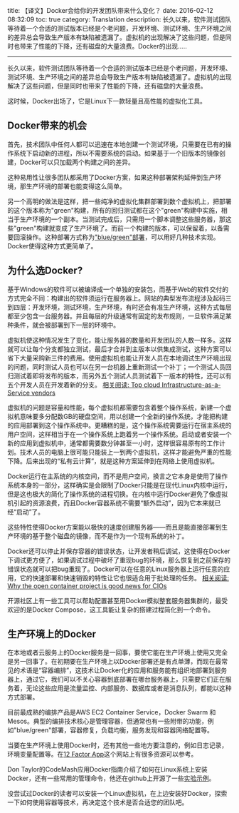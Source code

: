 title: 【译文】Docker会给你的开发团队带来什么变化？ 
date: 2016-02-12 08:32:09
toc: true
category: Translation
description: 长久以来，软件测试团队等待着一个合适的测试版本已经是个老问题，开发环境、测试环境、生产环境之间的差异总会导致生产版本有缺陷被遗漏了。虚拟机的出现解决了这些问题，但是同时也带来了性能的下降，还有磁盘的大量浪费。Docker的出现.....

---
长久以来，软件测试团队等待着一个合适的测试版本已经是个老问题，开发环境、测试环境、生产环境之间的差异总会导致生产版本有缺陷被遗漏了。虚拟机的出现解决了这些问题，但是同时也带来了性能的下降，还有磁盘的大量浪费。

这时候，Docker出场了，它是Linux下一款轻量且高性能的虚拟化工具。

## Docker带来的机会

首先，技术团队中任何人都可以迅速在本地创建一个测试环境，只需要在已有的操作系统下启动新的进程，所以不需要系统的启动。如果基于一个旧版本的镜像创建，Docker可以只加载两个构建之间的差异。

这种易用性让很多团队都采用了Docker方案，如果这种部署架构延伸到生产环境，那生产环境的部署也能变得这么简单。

另一个高明的做法是这样，把一些纯净的虚拟化集群部署到数个虚拟机上，把部署的这个版本称为"green"构建，所有的回归测试都在这个"green"构建中实施，相当于生产环境的一个副本。当测试完成后，只需用一个脚本调整这些服务器，那这些"green"构建就变成了生产环境了。而前一个构建的版本，可以保留着，以备需要回滚操作。这种部署方式称为["blue/green"部署](http://martinfowler.com/bliki/BlueGreenDeployment.html)，可以用好几种技术实现。
Docker使得这种方式更简单了。

## 为什么选Docker?

基于Windows的软件可以被编译成一个单独的安装包，而基于Web的软件交付的方式完全不同：构建出的软件须运行在服务器上。网站的典型发布流程涉及起码三到四层：开发环境，测试环境，生产环境，有时还会有准生产环境，这种方式每层都至少包含一台服务器。并且每层的升级通常有固定的发布规则，一旦软件满足某种条件，就会被部署到下一层的环境中。

虚拟机使这种情况发生了变化，能让服务器的数量和开发团队的人数一样多。这样就可以让每个分支都独立测试，最后才合并到主版本以供集成测试，这种方案可以省下大量采购新三件的费用。使用虚拟机也能让开发人员在本地调试生产环境出现的问题，同时测试人员也可以在另一台机器上重新测试一个补丁；一个测试人员回归测试着即将发布的版本，而另外五个测试人员测试着下一版本的特性，还可以有五个开发人员在开发着新的分支。
[相关阅读: Top cloud Infrastructure-as-a-Service vendors](http://www.cio.com/article/2947282/cloud-infrastructure/top-cloud-infrastructure-as-a-service-vendors.html)

虚拟机的问题是容量和性能，每个虚拟机都需要包含着整个操作系统，新建一个虚拟机意味要多分配数GB的硬盘空间，用以创建一个全新的操作系统，才能把构建的应用部署到这个操作系统中。更糟糕的是，这个操作系统需要运行在宿主系统的用户空间，这样相当于在一个操作系统上跑着另一个操作系统。启动或者安装一个新的应用到虚拟机中，通常都需要数分钟甚至一小时，这样很容易原有的工作计划。技术人员的电脑上很可能只能装上一到两个虚拟机，这样才能避免严重的性能下降。后来出现的“私有云计算”，就是这种方案延伸到在网络上使用虚拟机。

Docker运行在主系统的内核空间，而不是用户空间，换言之它本身是使用了操作系统本身的一部分，这样确实是会限制了Docker只能是在现代Linux内核中运行，但是这也极大的简化了操作系统的进程切换。在内核中运行Docker避免了像虚拟机引起的资源浪费，而且Docker容器系统不需要“额外启动”，因为它本来就已经“启动”了。

这些特性使得Docker方案能以极快的速度创建服务器——而且是能直接部署到生产环境的基于整个磁盘的镜像，而不是作为一个现有系统的补丁。

Docker还可以停止并保存容器的错误状态，让开发者稍后调试，这使得在Docker下调试更方便了，如果调试过程中破坏了重现bug的环境，那么恢复到之前保存的错误状态就可以把bug重现了。Docker可以在任意的Linux服务器上运行任意的应用，它的快速部署和快速销毁的特性让它也很适合用于批处理的任务。
[相关阅读: Why the open container project is good news for CIOs](http://www.cio.com/article/2951834/virtualization/why-the-open-container-project-is-good-news-for-cios.html)

开源社区上有一些工具可以帮助配置甚至用Docker模拟整套服务器集群的，最受欢迎的是Docker Compose，这工具能让复杂的搭建过程简化到一个命令。

## 生产环境上的Docker

在本地或者云服务上的Docker服务是一回事，要使它能在生产环境上使用又完全是另一回事了。在初期要在生产环境上以Docker部署还是有点单薄，而现在最常见的术语是“容器编排”，这技术让Docker化的应用和服务能有组织地部署到服务器上，通过它，我们可以不关心容器到底部署在哪台服务器上，只需要它们正在服务着，无论这些应用是流量监控、内部服务、数据库或者是消息队列，都能以这种方式部署。

目前最成熟的编排产品是AWS EC2 Container Service，Docker Swarm 和 Mesos。典型的编排技术核心是管理容器，但通常也有一些附带的功能，例如"blue/green"部署，容器修复，负载均衡，服务发现和容器网络配置等。

当要在生产环境上使用Docker时，还有其他一些地方要注意的，例如日志记录，环境变量配置等。在[12 Factor App](http://12factor.net/)这个网站上有很多资源可以参考。

Don Taylor的CodeMash应用Docker指南介绍了如何在Linux系统上安装Docker，还有一些常用的管理命令，他还在github上开源了一些[实验示例](https://github.com/TechConf/CodeMash2015/tree/master/Get%20Shipping%20with%20Docker)。

没尝试过Docker的读者可以安装一个Linux虚拟机，在上边安装好Docker，探索一下如何使用容器等技术，再决定这个技术是否合适您的团队吧。


